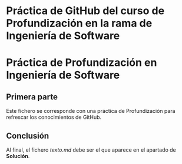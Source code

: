 # Práctica de GitHub del curso de Profundización en la rama de Ingeniería de Software

# Práctica de Profundización en Ingeniería de Software

## Primera parte

Este fichero se corresponde con una práctica de Profundización para refrescar los conocimientos de GitHub.

## Conclusión

Al final, el fichero *texto.md* debe ser el que aparece en el apartado de **Solución**.
